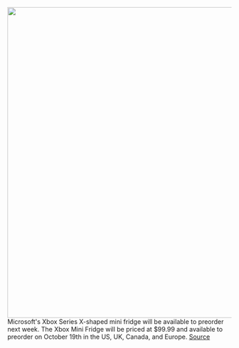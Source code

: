 <img src='https://cdn.vox-cdn.com/thumbor/cFcWaMF2ObZDXvDif8QMuD3d_g0=/0x0:1920x1080/1200x800/filters:focal(807x387:1113x693)/cdn.vox-cdn.com/uploads/chorus_image/image/69999241/Screen_Shot_2021_06_13_at_11.42.28_AM.0.png' width='700px' /><br/>
Microsoft's Xbox Series X-shaped mini fridge will be available to preorder next week. The Xbox Mini Fridge will be priced at $99.99 and available to preorder on October 19th in the US, UK, Canada, and Europe.
<a href='https://www.theverge.com/2021/10/15/22727969/xbox-series-x-mini-fridge-price-release-date'> Source <a/>